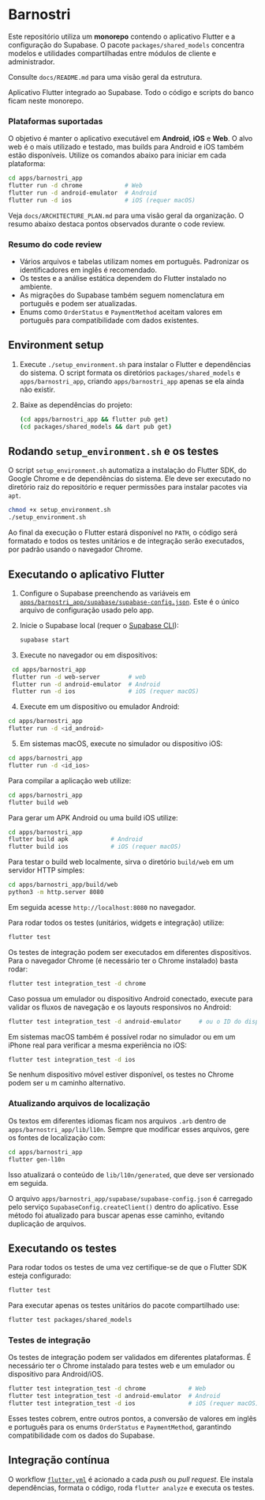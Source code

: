 # Barnostri

Este repositório utiliza um **monorepo** contendo o aplicativo Flutter e a
configuração do Supabase. O pacote `packages/shared_models` concentra modelos e
utilidades compartilhadas entre módulos de cliente e administrador.

Consulte `docs/README.md` para uma visão geral da estrutura.

Aplicativo Flutter integrado ao Supabase. Todo o código e scripts do banco ficam neste monorepo.

### Plataformas suportadas

O objetivo é manter o aplicativo executável em **Android**, **iOS** e **Web**. O alvo web é o mais utilizado e testado, mas builds para Android e iOS também estão disponíveis. Utilize os comandos abaixo para iniciar em cada plataforma:

```bash
cd apps/barnostri_app
flutter run -d chrome            # Web
flutter run -d android-emulator  # Android
flutter run -d ios               # iOS (requer macOS)
```


Veja `docs/ARCHITECTURE_PLAN.md` para uma visão geral da organização. O resumo abaixo destaca pontos observados durante o code review.

### Resumo do code review

- Vários arquivos e tabelas utilizam nomes em português. Padronizar os identificadores em inglês é recomendado.
- Os testes e a análise estática dependem do Flutter instalado no ambiente.
- As migrações do Supabase também seguem nomenclatura em português e podem ser atualizadas.
- Enums como `OrderStatus` e `PaymentMethod` aceitam valores em português para compatibilidade com dados existentes.

## Environment setup

1. Execute `./setup_environment.sh` para instalar o Flutter e dependências do sistema. O script formata os diretórios `packages/shared_models` e `apps/barnostri_app`, criando `apps/barnostri_app` apenas se ela ainda não existir.
2. Baixe as dependências do projeto:

   ```bash
   (cd apps/barnostri_app && flutter pub get)
   (cd packages/shared_models && dart pub get)
   ```

## Rodando `setup_environment.sh` e os testes

O script `setup_environment.sh` automatiza a instalação do Flutter SDK, do Google Chrome e de dependências do sistema. Ele deve ser executado no diretório raiz do repositório e requer permissões para instalar pacotes via `apt`.

```bash
chmod +x setup_environment.sh
./setup_environment.sh
```

Ao final da execução o Flutter estará disponível no `PATH`, o código será formatado e todos os testes unitários e de integração serão executados, por padrão usando o navegador Chrome.

## Executando o aplicativo Flutter

1. Configure o Supabase preenchendo as variáveis em [`apps/barnostri_app/supabase/supabase-config.json`](apps/barnostri_app/supabase/supabase-config.json).
   Este é o único arquivo de configuração usado pelo app.
2. Inicie o Supabase local (requer o [Supabase CLI](https://supabase.com/docs/guides/cli)):

   ```bash
   supabase start
   ```
3. Execute no navegador ou em dispositivos:

 ```bash
  cd apps/barnostri_app
  flutter run -d web-server        # web
  flutter run -d android-emulator  # Android
  flutter run -d ios               # iOS (requer macOS)
  ```
4. Execute em um dispositivo ou emulador Android:

```bash
cd apps/barnostri_app
flutter run -d <id_android>
```
5. Em sistemas macOS, execute no simulador ou dispositivo iOS:

```bash
cd apps/barnostri_app
flutter run -d <id_ios>
```

Para compilar a aplicação web utilize:

```bash
cd apps/barnostri_app
flutter build web
```

Para gerar um APK Android ou uma build iOS utilize:

```bash
cd apps/barnostri_app
flutter build apk            # Android
flutter build ios            # iOS (requer macOS)
```

Para testar o build web localmente, sirva o diretório `build/web` em um servidor
HTTP simples:

```bash
cd apps/barnostri_app/build/web
python3 -m http.server 8080
```

Em seguida acesse `http://localhost:8080` no navegador.

Para rodar todos os testes (unitários, widgets e integração) utilize:

```bash
flutter test
```

Os testes de integração podem ser executados em diferentes dispositivos. Para o
navegador Chrome (é necessário ter o Chrome instalado) basta rodar:

```bash
flutter test integration_test -d chrome
```

Caso possua um emulador ou dispositivo Android conectado, execute para validar 
os fluxos de navegação e os layouts responsivos no Android:

```bash
flutter test integration_test -d android-emulator     # ou o ID do dispositivo
```

Em sistemas macOS também é possível rodar no simulador ou em um iPhone real 
para verificar a mesma experiência no iOS:

```bash
flutter test integration_test -d ios
```

Se nenhum dispositivo móvel estiver disponível, os testes no Chrome podem ser u
m caminho alternativo.

### Atualizando arquivos de localização

Os textos em diferentes idiomas ficam nos arquivos `.arb` dentro de
`apps/barnostri_app/lib/l10n`. Sempre que modificar esses arquivos, gere os
fontes de localização com:

```bash
cd apps/barnostri_app
flutter gen-l10n
```

Isso atualizará o conteúdo de `lib/l10n/generated`, que deve ser versionado em
seguida.

O arquivo `apps/barnostri_app/supabase/supabase-config.json` é carregado pelo serviço `SupabaseConfig.createClient()` dentro do aplicativo.
Esse método foi atualizado para buscar apenas esse caminho, evitando duplicação de arquivos.

## Executando os testes

Para rodar todos os testes de uma vez certifique-se de que o Flutter SDK esteja configurado:

```bash
flutter test
```

Para executar apenas os testes unitários do pacote compartilhado use:

```bash
flutter test packages/shared_models
```

### Testes de integração

Os testes de integração podem ser validados em diferentes plataformas. É necessário ter o Chrome instalado para testes web e um emulador ou dispositivo para Android/iOS.

```bash
flutter test integration_test -d chrome            # Web
flutter test integration_test -d android-emulator  # Android
flutter test integration_test -d ios               # iOS (requer macOS)
```

Esses testes cobrem, entre outros pontos, a conversão de valores em inglês e português para os enums `OrderStatus` e `PaymentMethod`, garantindo compatibilidade com os dados do Supabase.

## Integração contínua

O workflow [`flutter.yml`](.github/workflows/flutter.yml) é acionado a cada *push* ou *pull request*. Ele instala dependências, formata o código, roda `flutter analyze` e executa os testes.
